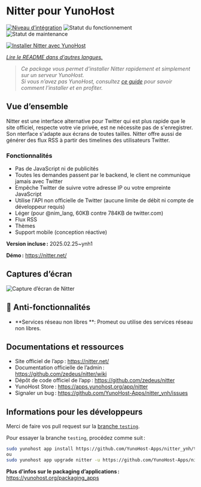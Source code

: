 <!--
Nota bene : ce README est automatiquement généré par <https://github.com/YunoHost/apps/tree/master/tools/readme_generator>
Il NE doit PAS être modifié à la main.
-->

# Nitter pour YunoHost

[![Niveau d’intégration](https://apps.yunohost.org/badge/integration/nitter)](https://ci-apps.yunohost.org/ci/apps/nitter/)
![Statut du fonctionnement](https://apps.yunohost.org/badge/state/nitter)
![Statut de maintenance](https://apps.yunohost.org/badge/maintained/nitter)

[![Installer Nitter avec YunoHost](https://install-app.yunohost.org/install-with-yunohost.svg)](https://install-app.yunohost.org/?app=nitter)

*[Lire le README dans d'autres langues.](./ALL_README.md)*

> *Ce package vous permet d’installer Nitter rapidement et simplement sur un serveur YunoHost.*  
> *Si vous n’avez pas YunoHost, consultez [ce guide](https://yunohost.org/install) pour savoir comment l’installer et en profiter.*

## Vue d’ensemble

Nitter est une interface alternative pour Twitter qui est plus rapide que le site officiel, respecte votre vie privée, est ne nécessite pas de s'enregistrer. Son nterface s'adapte aux écrans de toutes tailles. Nitter offre aussi de générer des flux RSS à partir des timelines des utilisateurs Twitter.

### Fonctionnalités

- Pas de JavaScript ni de publicités
- Toutes les demandes passent par le backend, le client ne communique jamais avec Twitter
- Empêche Twitter de suivre votre adresse IP ou votre empreinte JavaScript
- Utilise l'API non officielle de Twitter (aucune limite de débit ni compte de développeur requis)
- Léger (pour @nim_lang, 60KB contre 784KB de twitter.com)
- Flux RSS
- Thèmes
- Support mobile (conception réactive)


**Version incluse :** 2025.02.25~ynh1

**Démo :** <https://nitter.net/>

## Captures d’écran

![Capture d’écran de Nitter](./doc/screenshots/screenshot.png)

## :red_circle: Anti-fonctionnalités

- **Services réseau non libres **: Promeut ou utilise des services réseau non libres.

## Documentations et ressources

- Site officiel de l’app : <https://nitter.net/>
- Documentation officielle de l’admin : <https://github.com/zedeus/nitter/wiki>
- Dépôt de code officiel de l’app : <https://github.com/zedeus/nitter>
- YunoHost Store : <https://apps.yunohost.org/app/nitter>
- Signaler un bug : <https://github.com/YunoHost-Apps/nitter_ynh/issues>

## Informations pour les développeurs

Merci de faire vos pull request sur la [branche `testing`](https://github.com/YunoHost-Apps/nitter_ynh/tree/testing).

Pour essayer la branche `testing`, procédez comme suit :

```bash
sudo yunohost app install https://github.com/YunoHost-Apps/nitter_ynh/tree/testing --debug
ou
sudo yunohost app upgrade nitter -u https://github.com/YunoHost-Apps/nitter_ynh/tree/testing --debug
```

**Plus d’infos sur le packaging d’applications :** <https://yunohost.org/packaging_apps>
